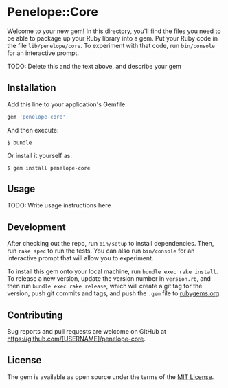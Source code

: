 # Penelope::Core

Welcome to your new gem! In this directory, you'll find the files you need to be able to package up your Ruby library into a gem. Put your Ruby code in the file `lib/penelope/core`. To experiment with that code, run `bin/console` for an interactive prompt.

TODO: Delete this and the text above, and describe your gem

## Installation

Add this line to your application's Gemfile:

```ruby
gem 'penelope-core'
```

And then execute:

    $ bundle

Or install it yourself as:

    $ gem install penelope-core

## Usage

TODO: Write usage instructions here

## Development

After checking out the repo, run `bin/setup` to install dependencies. Then, run `rake spec` to run the tests. You can also run `bin/console` for an interactive prompt that will allow you to experiment.

To install this gem onto your local machine, run `bundle exec rake install`. To release a new version, update the version number in `version.rb`, and then run `bundle exec rake release`, which will create a git tag for the version, push git commits and tags, and push the `.gem` file to [rubygems.org](https://rubygems.org).

## Contributing

Bug reports and pull requests are welcome on GitHub at https://github.com/[USERNAME]/penelope-core.


## License

The gem is available as open source under the terms of the [MIT License](http://opensource.org/licenses/MIT).

